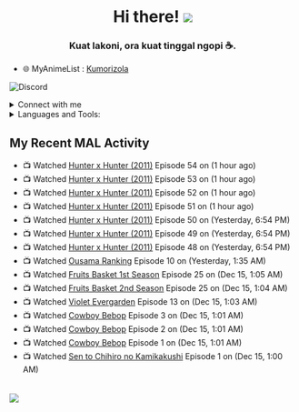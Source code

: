 <h1 align="center">Hi there! <img src="https://media.giphy.com/media/hvRJCLFzcasrR4ia7z/giphy.gif" width="25px"> </h1>
<h3 align="center">Kuat lakoni, ora kuat tinggal ngopi ☕.</h3>

- 🌐 MyAnimeList : [Kumorizola](https://myanimelist.net/animelist/Kumorizola)

![Discord](https://discord.c99.nl/widget/theme-3/761213268009943051.png)
<details>
      <summary>Connect with me</summary>
    <p align="left">
        <a href="https://www.facebook.com/kumori.hartley.1" target="blank"><img align="center"
                src="https://raw.githubusercontent.com/rahuldkjain/github-profile-readme-generator/master/src/images/icons/Social/facebook.svg"
                alt="kumori hartley" height="30" width="40" /></a>
        <a href="https://www.instagram.com/kumorizola/" target="blank"><img align="center"
                src="https://raw.githubusercontent.com/rahuldkjain/github-profile-readme-generator/master/src/images/icons/Social/instagram.svg"
                alt="kumorizola" height="30" width="40" /></a>
        <a href="https://discord.com" target="blank"><img align="center"
                src="https://raw.githubusercontent.com/rahuldkjain/github-profile-readme-generator/master/src/images/icons/Social/discord.svg"
                alt="Kumori#5882" height="30" width="40" /></a>
    </p>
</details>

<details>
    <summary align="left">Languages and Tools:</summary>
<p align="left">
      <a href="https://www.w3schools.com/css/" target="_blank">
        <img src="https://raw.githubusercontent.com/devicons/devicon/master/icons/css3/css3-original-wordmark.svg"
            alt="css3" width="40" height="40" /> </a> <a href="https://www.w3.org/html/" target="_blank"> <img
            src="https://raw.githubusercontent.com/devicons/devicon/master/icons/html5/html5-original-wordmark.svg"
            alt="html5" width="40" height="40" /> </a> <a href="https://www.java.com" target="_blank"> <img
            src="https://raw.githubusercontent.com/devicons/devicon/master/icons/java/java-original.svg" alt="java"
            width="40" height="40" /> </a> <a href="https://developer.mozilla.org/en-US/docs/Web/JavaScript"
            target="_blank"> <img
            src="https://raw.githubusercontent.com/devicons/devicon/master/icons/javascript/javascript-original.svg"
            alt="javascript" width="40" height="40" /> </a> <a href="https://nodejs.org" target="_blank"> <img
            src="https://raw.githubusercontent.com/devicons/devicon/master/icons/nodejs/nodejs-original-wordmark.svg"
            alt="nodejs" width="40" height="40" /> </a> <a href="https://www.python.org" target="_blank"> <img
            src="https://raw.githubusercontent.com/devicons/devicon/master/icons/python/python-original.svg"
            alt="python" width="40" height="40" /> </a> <a href="https://www.typescriptlang.org/" target="_blank"> <img
            src="https://raw.githubusercontent.com/devicons/devicon/master/icons/typescript/typescript-original.svg" 
            alt="typescript" width="40" height="40" /> </a> <a href="https://www.photoshop.com/en" target="_blank"> <img
            src="https://upload.wikimedia.org/wikipedia/commons/a/af/Adobe_Photoshop_CC_icon.svg" alt="photoshop" width="40" height="40"/> </a>
            <a href="https://www.adobe.com/products/premiere.html" target="_blank"> <img
            src="https://upload.wikimedia.org/wikipedia/commons/4/40/Adobe_Premiere_Pro_CC_icon.svg" alt="Premiere pro" width="40" height="40"/> </a>
            <a href="https://www.adobe.com/in/products/illustrator.html" target="_blank"> <img 
            src="https://upload.wikimedia.org/wikipedia/commons/f/fb/Adobe_Illustrator_CC_icon.svg" alt="illustrator" width="40" height="40"/> </a>
      
 </details>
 
 <h2> My Recent MAL Activity</h2>
<!-- MAL_ACTIVITY:start -->

- 📺 Watched [Hunter x Hunter (2011)](https://MyAnimeList.net/anime.php?id=11061) Episode 54 on (1 hour ago)
- 📺 Watched [Hunter x Hunter (2011)](https://MyAnimeList.net/anime.php?id=11061) Episode 53 on (1 hour ago)
- 📺 Watched [Hunter x Hunter (2011)](https://MyAnimeList.net/anime.php?id=11061) Episode 52 on (1 hour ago)
- 📺 Watched [Hunter x Hunter (2011)](https://MyAnimeList.net/anime.php?id=11061) Episode 51 on (1 hour ago)
- 📺 Watched [Hunter x Hunter (2011)](https://MyAnimeList.net/anime.php?id=11061) Episode 50 on (Yesterday, 6:54 PM)
- 📺 Watched [Hunter x Hunter (2011)](https://MyAnimeList.net/anime.php?id=11061) Episode 49 on (Yesterday, 6:54 PM)
- 📺 Watched [Hunter x Hunter (2011)](https://MyAnimeList.net/anime.php?id=11061) Episode 48 on (Yesterday, 6:54 PM)
- 📺 Watched [Ousama Ranking](https://MyAnimeList.net/anime.php?id=40834) Episode 10 on (Yesterday, 1:35 AM)
- 📺 Watched [Fruits Basket 1st Season](https://MyAnimeList.net/anime.php?id=38680) Episode 25 on (Dec 15, 1:05 AM)
- 📺 Watched [Fruits Basket 2nd Season](https://MyAnimeList.net/anime.php?id=40417) Episode 25 on (Dec 15, 1:04 AM)
- 📺 Watched [Violet Evergarden](https://MyAnimeList.net/anime.php?id=33352) Episode 13 on (Dec 15, 1:03 AM)
- 📺 Watched [Cowboy Bebop](https://MyAnimeList.net/anime.php?id=1) Episode 3 on (Dec 15, 1:01 AM)
- 📺 Watched [Cowboy Bebop](https://MyAnimeList.net/anime.php?id=1) Episode 2 on (Dec 15, 1:01 AM)
- 📺 Watched [Cowboy Bebop](https://MyAnimeList.net/anime.php?id=1) Episode 1 on (Dec 15, 1:01 AM)
- 📺 Watched [Sen to Chihiro no Kamikakushi](https://MyAnimeList.net/anime.php?id=199) Episode 1 on (Dec 15, 1:00 AM)

<!-- MAL_ACTIVITY:end -->

  
<h2 align="left"> <img src="https://media.discordapp.net/attachments/918405470073520168/919220018355523584/ezgif.com-gif-maker_1.gif">
